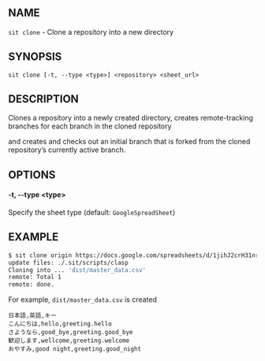 
## NAME

`sit clone` - Clone a repository into a new directory

## SYNOPSIS

```
sit clone [-t, --type <type>] <repository> <sheet_url>
```

## DESCRIPTION

Clones a repository into a newly created directory, creates remote-tracking branches for each branch in the cloned repository

and creates and checks out an initial branch that is forked from the cloned repository’s currently active branch.

## OPTIONS

#### -t, --type \<type\>

Specify the sheet type (default: `GoogleSpreadSheet`)

## EXAMPLE

```bash
$ sit clone origin https://docs.google.com/spreadsheets/d/1jihJ2crH31nrAxFVJtuC6fwlioCi1EbnzMwCDqqhJ7k/edit\#gid\=1795377551
update files: ./.sit/scripts/clasp
Cloning into ... 'dist/master_data.csv'
remote: Total 1
remote: done.
```

For example, `dist/master_data.csv` is created

```csv
日本語,英語,キー
こんにちは,hello,greeting.hello
さようなら,good_bye,greeting.good_bye
歓迎します,wellcome,greeting.welcome
おやすみ,good night,greeting.good_night
```

